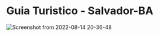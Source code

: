 # Guia Turistico - Salvador-BA
![Screenshot from 2022-08-14 20-36-48](https://user-images.githubusercontent.com/5865711/184559062-60e7c3e6-0260-47df-b531-ae9f7e9dbb2f.png)
